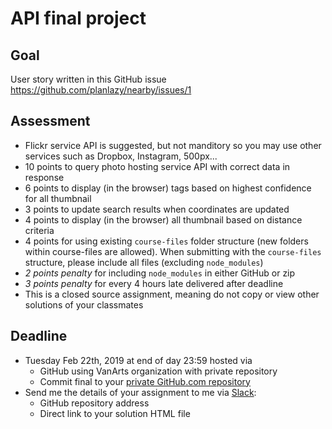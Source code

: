 # API final project

## Goal
User story written in this GitHub issue https://github.com/planlazy/nearby/issues/1

## Assessment
* Flickr service API is suggested, but not manditory so you may use other services such as Dropbox, Instagram, 500px...
* 10 points to query photo hosting service API with correct data in response
* 6 points to display (in the browser) tags based on highest confidence for all thumbnail
* 3 points to update search results when coordinates are updated
* 4 points to display (in the browser) all thumbnail based on distance criteria
* 4 points for using existing `course-files` folder structure (new folders within course-files are allowed). When submitting with the `course-files` structure, please include all files (excluding `node_modules`)
* *2 points penalty* for including `node_modules` in either GitHub or zip
* *3 points penalty* for every 4 hours late delivered after deadline
* This is a closed source assignment, meaning do not copy or view other solutions of your classmates

## Deadline
* Tuesday Feb 22th, 2019 at end of day 23:59 hosted via
	* GitHub using VanArts organization with private repository
	* Commit final to your [private GitHub.com repository](https://help.github.com/articles/create-a-repo/)
* Send me the details of your assignment to me via [Slack](https://domaindesign.slack.com/):
	* GitHub repository address
	* Direct link to your solution HTML file
